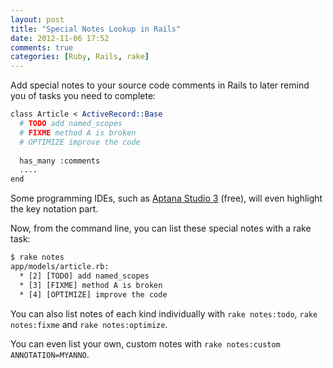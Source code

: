 ```yaml
---
layout: post
title: "Special Notes Lookup in Rails"
date: 2012-11-06 17:52
comments: true
categories: [Ruby, Rails, rake]
---
```


Add special notes to your source code comments in Rails to later remind you of tasks you need to complete:

<!--more-->

``` perl
class Article < ActiveRecord::Base
  # TODO add named_scopes
  # FIXME method A is broken
  # OPTIMIZE improve the code 
	
  has_many :comments
  ....
end
```

Some programming IDEs, such as <a href="http://www.aptana.com/" target="_blank">Aptana Studio 3</a> (free), will even highlight the key notation part.

Now, from the command line, you can list these special notes with a rake task:

``` html
$ rake notes
app/models/article.rb:
  * [2] [TODO] add named_scopes
  * [3] [FIXME] method A is broken
  * [4] [OPTIMIZE] improve the code
```

You can also list notes of each kind individually with `rake notes:todo`, `rake notes:fixme` and `rake notes:optimize`.

You can even list your own, custom notes with `rake notes:custom ANNOTATION=MYANNO`.